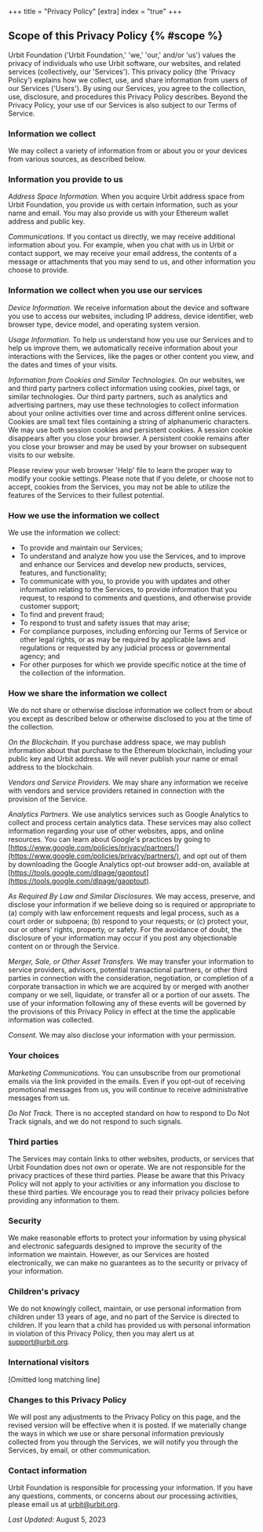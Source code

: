 +++
title = "Privacy Policy"
[extra]
index = "true"
+++

## Scope of this Privacy Policy {% #scope %}

Urbit Foundation ('Urbit Foundation,' 'we,' 'our,' and/or 'us') values the privacy of individuals who use Urbit software, our websites, and related services (collectively, our 'Services'). This privacy policy (the 'Privacy Policy') explains how we collect, use, and share information from users of our Services ('Users'). By using our Services, you agree to the collection, use, disclosure, and procedures this Privacy Policy describes. Beyond the Privacy Policy, your use of our Services is also subject to our Terms of Service.

### Information we collect

We may collect a variety of information from or about you or your devices from various sources, as described below.

### Information you provide to us

_Address Space Information._ When you acquire Urbit address space from Urbit Foundation, you provide us with certain information, such as your name and email. You may also provide us with your Ethereum wallet address and public key.

_Communications._ If you contact us directly, we may receive additional information about you. For example, when you chat with us in Urbit or contact support, we may receive your email address, the contents of a message or attachments that you may send to us, and other information you choose to provide.

### Information we collect when you use our services

_Device Information._ We receive information about the device and software you use to access our websites, including IP address, device identifier, web browser type, device model, and operating system version.

_Usage Information._ To help us understand how you use our Services and to help us improve them, we automatically receive information about your interactions with the Services, like the pages or other content you view, and the dates and times of your visits.

_Information from Cookies and Similar Technologies._ On our websites, we and third party partners collect information using cookies, pixel tags, or similar technologies. Our third party partners, such as analytics and advertising partners, may use these technologies to collect information about your online activities over time and across different online services. Cookies are small text files containing a string of alphanumeric characters. We may use both session cookies and persistent cookies. A session cookie disappears after you close your browser. A persistent cookie remains after you close your browser and may be used by your browser on subsequent visits to our website.

Please review your web browser 'Help' file to learn the proper way to modify your cookie settings. Please note that if you delete, or choose not to accept, cookies from the Services, you may not be able to utilize the features of the Services to their fullest potential.

### How we use the information we collect

We use the information we collect:

- To provide and maintain our Services;
- To understand and analyze how you use the Services, and to improve and enhance our Services and develop new products, services, features, and functionality;
- To communicate with you, to provide you with updates and other information relating to the Services, to provide information that you request, to respond to comments and questions, and otherwise provide customer support;
- To find and prevent fraud;
- To respond to trust and safety issues that may arise;
- For compliance purposes, including enforcing our Terms of Service or other legal rights, or as may be required by applicable laws and regulations or requested by any judicial process or governmental agency; and
- For other purposes for which we provide specific notice at the time of the collection of the information.

### How we share the information we collect

We do not share or otherwise disclose information we collect from or about you except as described below or otherwise disclosed to you at the time of the collection.

_On the Blockchain._ If you purchase address space, we may publish information about that purchase to the Ethereum blockchain, including your public key and Urbit address. We will never publish your name or email address to the blockchain.

_Vendors and Service Providers._ We may share any information we receive with vendors and service providers retained in connection with the provision of the Service.

_Analytics Partners._ We use analytics services such as Google Analytics to collect and process certain analytics data. These services may also collect information regarding your use of other websites, apps, and online resources. You can learn about Google's practices by going to [https://www.google.com/policies/privacy/partners/](https://www.google.com/policies/privacy/partners/), and opt out of them by downloading the Google Analytics opt-out browser add-on, available at [https://tools.google.com/dlpage/gaoptout](https://tools.google.com/dlpage/gaoptout).

_As Required By Law and Similar Disclosures._ We may access, preserve, and disclose your information if we believe doing so is required or appropriate to (a) comply with law enforcement requests and legal process, such as a court order or subpoena; (b) respond to your requests; or (c) protect your, our or others' rights, property, or safety. For the avoidance of doubt, the disclosure of your information may occur if you post any objectionable content on or through the Service.

_Merger, Sale, or Other Asset Transfers._ We may transfer your information to service providers, advisors, potential transactional partners, or other third parties in connection with the consideration, negotiation, or completion of a corporate transaction in which we are acquired by or merged with another company or we sell, liquidate, or transfer all or a portion of our assets. The use of your information following any of these events will be governed by the provisions of this Privacy Policy in effect at the time the applicable information was collected.

_Consent._ We may also disclose your information with your permission.

### Your choices

_Marketing Communications._ You can unsubscribe from our promotional emails via the link provided in the emails. Even if you opt-out of receiving promotional messages from us, you will continue to receive administrative messages from us.

_Do Not Track._ There is no accepted standard on how to respond to Do Not Track signals, and we do not respond to such signals.

### Third parties

The Services may contain links to other websites, products, or services that Urbit Foundation does not own or operate. We are not responsible for the privacy practices of these third parties. Please be aware that this Privacy Policy will not apply to your activities or any information you disclose to these third parties. We encourage you to read their privacy policies before providing any information to them.

### Security

We make reasonable efforts to protect your information by using physical and electronic safeguards designed to improve the security of the information we maintain. However, as our Services are hosted electronically, we can make no guarantees as to the security or privacy of your information.

### Children's privacy

We do not knowingly collect, maintain, or use personal information from children under 13 years of age, and no part of the Service is directed to children. If you learn that a child has provided us with personal information in violation of this Privacy Policy, then you may alert us at support@urbit.org.

### International visitors

[Omitted long matching line]

### Changes to this Privacy Policy

We will post any adjustments to the Privacy Policy on this page, and the revised version will be effective when it is posted. If we materially change the ways in which we use or share personal information previously collected from you through the Services, we will notify you through the Services, by email, or other communication.

### Contact information

Urbit Foundation is responsible for processing your information. If you have any questions, comments, or concerns about our processing activities, please email us at [urbit@urbit.org](mailto:urbit@urbit.org).

_Last Updated:_ August 5, 2023

